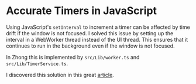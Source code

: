 # Accurate Timers in JavaScript

Using JavaScript's `setInterval` to increment a timer can be affected by time drift if the window is not focused.
I solved this issue by setting up the interval in a WebWorker  thread instead of the UI thread.
This ensures that it continues to run in the background even if the window is not focused.

In Zhong this is implemented by `src/Lib/worker.ts` and `src/Lib/TimerService.ts`.

I discovered this solution in this great [article](https://hackwild.com/article/web-worker-timers/).